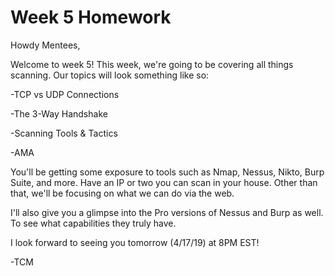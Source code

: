 # Week 5 Homework

Howdy Mentees,

Welcome to week 5!  This week, we're going to be covering all things scanning.  Our topics will look something like so:

-TCP vs UDP Connections

-The 3-Way Handshake

-Scanning Tools & Tactics

-AMA

You'll be getting some exposure to tools such as Nmap, Nessus, Nikto, Burp Suite, and more.  Have an IP or two you can scan in your house.  Other than that, we'll be focusing on what we can do via the web.

I'll also give you a glimpse into the Pro versions of Nessus and Burp as well.  To see what capabilities they truly have.

I look forward to seeing you tomorrow (4/17/19) at 8PM EST!

-TCM
